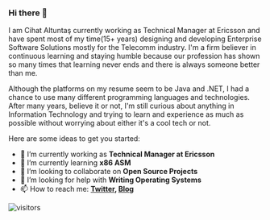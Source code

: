 ### Hi there 👋

I am Cihat Altuntaş currently working as Technical Manager at Ericsson and have spent most of my time(15+ years) designing and developing Enterprise Software Solutions mostly for the Telecomm industry. I'm a firm believer in continuous learning and staying humble because our profession has shown so many times that learning never ends and there is always someone better than me.

Although the platforms on my resume seem to be Java and .NET, I had a chance to use many different programming languages and technologies. After many years, believe it or not,  I'm still curious about anything in Information Technology and trying to learn and experience as much as possible without worrying about either it's a cool tech or not.


Here are some ideas to get you started:

- 🔭 I’m currently working as **Technical Manager at Ericsson**
- 🌱 I’m currently learning **x86 ASM**
- 👯 I’m looking to collaborate on **Open Source Projects**
- 🤔 I’m looking for help with **Writing Operating Systems**
- 📫 How to reach me: **[Twitter](https://twitter.com/caltuntas), [Blog](https://www.cihataltuntas.com)**


![visitors](https://visitor-badge-reloaded.herokuapp.com/badge?page_id=caltuntas.caltuntas&color=00df00)
